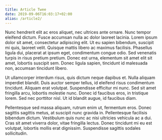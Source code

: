 ```yaml
---
title: Article Twee
date: 2019-09-06T16:03:17+02:00
alias: /article2/
---
```


Nunc hendrerit elit ac eros aliquet, nec ultrices ante ornare. Nunc tempor eleifend dictum. Fusce accumsan nulla ac dolor laoreet lacinia. Lorem ipsum dolor sit amet, consectetur adipiscing elit. Ut eu sapien bibendum, suscipit mi quis, laoreet velit. Quisque mattis libero ac maximus facilisis. Phasellus ligula dui, placerat at ipsum eget, condimentum congue odio. Sed venenatis turpis in risus pretium pretium. Donec est urna, elementum sit amet elit sit amet, lobortis suscipit sem. Donec ligula sapien, tincidunt id malesuada non, accumsan tincidunt libero.

Ut ullamcorper interdum risus, quis dictum neque dapibus et. Nulla aliquam imperdiet blandit. Duis auctor semper tellus, id eleifend risus condimentum tincidunt. Aliquam erat volutpat. Suspendisse efficitur mi nunc. Sed sit amet fringilla arcu, lobortis molestie nunc. Donec id faucibus eros, in tristique lorem. Sed nec porttitor nisl. Ut id blandit augue, id faucibus diam.

<!--more-->

Pellentesque sed massa aliquam, rutrum enim ut, fermentum eros. Donec sagittis sagittis metus, at suscipit nunc gravida in. Pellentesque facilisis bibendum dictum. Vestibulum quis nunc ac nisi ultricies vehicula ac a dui. Cras sit amet viverra dolor, vitae fringilla lectus. Donec tincidunt mi eu est volutpat, lobortis mollis erat dignissim. Suspendisse sagittis sodales sollicitudin.
